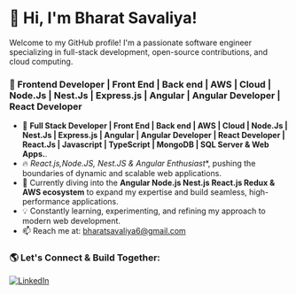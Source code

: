 # 👋 Hi, I'm Bharat Savaliya!

Welcome to my GitHub profile! I'm a passionate software engineer specializing in full-stack development, open-source contributions, and cloud computing.
### 🚀 Frontend Developer | Front End | Back end | AWS | Cloud | Node.Js | Nest.Js | Express.js | Angular | Angular Developer | React Developer
- 🎨 **Full Stack Developer | Front End | Back end | AWS | Cloud | Node.Js | Nest.Js | Express.js | Angular | Angular Developer | React Developer | React.Js | Javascript | TypeScript | MongoDB | SQL Server & Web Apps.**.
- 🔥 *React.js,Node.JS, Nest.JS & Angular Enthusiast**, pushing the boundaries of dynamic and scalable web applications.
- 🚀 Currently diving into the **Angular Node.js Nest.js React.js Redux & AWS ecosystem** to expand my expertise and build seamless, high-performance applications.
- 💡 Constantly learning, experimenting, and refining my approach to modern web development.
- 📫 Reach me at: [bharatsavaliya6@gmail.com](mailto:bharatsavaliya6@gmail.com)


### 🌎 Let's Connect & Build Together:
[![LinkedIn](https://img.shields.io/badge/LinkedIn-0077B5?style=for-the-badge&logo=linkedin&logoColor=white)](https://www.linkedin.com/in/bharat-savaliya/)
